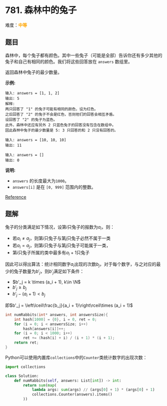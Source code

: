 # 781. 森林中的兔子

难度：<font color=orange>**中等**</font>

## 题目

森林中，每个兔子都有颜色。其中一些兔子（可能是全部）告诉你还有多少其他的兔子和自己有相同的颜色。我们将这些回答放在 `answers` 数组里。

返回森林中兔子的最少数量。

**示例:**

```
输入: answers = [1, 1, 2]
输出: 5
解释:
两只回答了 "1" 的兔子可能有相同的颜色，设为红色。
之后回答了 "2" 的兔子不会是红色，否则他们的回答会相互矛盾。
设回答了 "2" 的兔子为蓝色。
此外，森林中还应有另外 2 只蓝色兔子的回答没有包含在数组中。
因此森林中兔子的最少数量是 5: 3 只回答的和 2 只没有回答的。

输入: answers = [10, 10, 10]
输出: 11

输入: answers = []
输出: 0
```

**说明:**

* `answers` 的长度最大为`1000`。
* `answers[i]` 是在 `[0, 999]` 范围内的整数。

[Reference](https://leetcode-cn.com/problems/rabbits-in-forest)

## 题解

兔子的分类满足如下情况，设第$i$只兔子的报数为$a_i$，则：

* 若$a_i \not = a_j$，则第$i$只兔子与第$j$只兔子必然不属于一类
* 若$a_i = a_j$，则第$i$只兔子与第$j$只兔子可能属于一类，
* 第$i$只兔子所属的类中最多有$a_i + 1$只兔子

因此可以得出算法：统计相同数字$a_i$出现的次数$b_j$，对于每个数字，与之对应的最少的兔子数量为$b'_j$，则$b'_j$满足如下条件：

* $b'_j = k \times (a_i + 1), k\in \N$
* $b'_j \geq b_j$
* $b'_j - (a_i + 1) < b_j$

即$b'_j = \left\lceil\frac{b_j}{a_i + 1}\right\rceil\times (a_i + 1)$

```c
int numRabbits(int* answers, int answersSize){
    int hash[1000] = {0}, i = 0, ret = 0;
    for (i = 0; i < answersSize; i++)
        hash[answers[i]]++;
    for (i = 0; i < 1000; i++)
        ret += (hash[i] + i) / (i + 1) * (i + 1);
    return ret;
}
```

Python可以使用内置库`collections`中的`Counter`类统计数字的出现次数：

```python
import collections

class Solution:
    def numRabbits(self, answers: List[int]) -> int:
        return sum(map(
            lambda args: sum(args) // (args[0] + 1) * (args[0] + 1)
            collections.Counter(answers).items()
        ))
```
